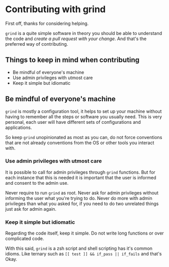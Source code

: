 # Contributing with grind

First off, thanks for considering helping.

`grind` is a quite simple software in theory you should be able to understand
the code and *create a pull request with your change*. And that's the preferred
way of contributing.

## Things to keep in mind when contributing

* Be mindful of everyone's machine
* Use admin privileges with utmost care
* Keep it simple but idiomatic

## Be mindful of everyone's machine

`grind` is mostly a configuration tool, it helps to set up your machine without
having to remember all the steps or software you usually need. This is very
personal, each user will have different sets of configurations and
applications.

So keep `grind` unopinionated as most as you can, do not force conventions that
are not already conventions from the OS or other tools you interact with.

### Use admin privileges with utmost care

It is possible to call for admin privileges through `grind` functions. But for
each instance that this is needed it is important that the user is informed and
consent to the admin use.

Never require to run `grind` as root. Never ask for admin privileges without
informing the user what you're trying to do. Never do more with admin
privileges than what you asked for, if you need to do two unrelated things just
ask for admin again.

### Keep it simple but idiomatic

Regarding the code itself, keep it simple. Do not write long functions or over
complicated code. 

With this said, `grind` is a zsh script and shell scripting has it's common
idioms. Like ternary such as `[[ test ]] && if_pass || if_fails` and that's
Okay.
